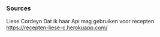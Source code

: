 ### Sources

Liese Cordeyn
Dat ik haar Api mag gebruiken voor recepten
https://recepten-liese-c.herokuapp.com/